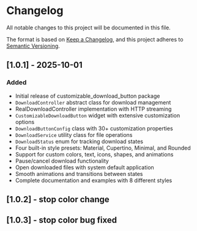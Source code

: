 # Changelog

All notable changes to this project will be documented in this file.

The format is based on [Keep a Changelog](https://keepachangelog.com/en/1.0.0/),
and this project adheres to [Semantic Versioning](https://semver.org/spec/v2.0.0.html).

## [1.0.1] - 2025-10-01

### Added
- Initial release of customizable_download_button package
- `DownloadController` abstract class for download management
-  RealDownloadController implementation with HTTP streaming
- `CustomizableDownloadButton` widget with extensive customization options
- `DownloadButtonConfig` class with 30+ customization properties
- `DownloadService` utility class for file operations
- `DownloadStatus` enum for tracking download states
- Four built-in style presets: Material, Cupertino, Minimal, and Rounded
- Support for custom colors, text, icons, shapes, and animations
- Pause/cancel download functionality
- Open downloaded files with system default application
- Smooth animations and transitions between states
- Complete documentation and examples with 8 different styles

## [1.0.2] - stop color change

## [1.0.3] - stop color bug fixed